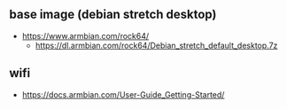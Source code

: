 ## base image (debian stretch desktop)
- https://www.armbian.com/rock64/
  - https://dl.armbian.com/rock64/Debian_stretch_default_desktop.7z

## wifi
- https://docs.armbian.com/User-Guide_Getting-Started/
